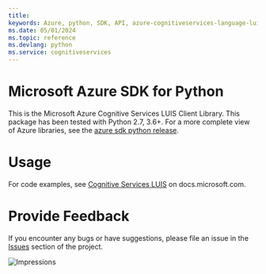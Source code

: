 ```yaml
---
title: 
keywords: Azure, python, SDK, API, azure-cognitiveservices-language-luis, cognitiveservices
ms.date: 05/01/2024
ms.topic: reference
ms.devlang: python
ms.service: cognitiveservices
---
```

# Microsoft Azure SDK for Python

This is the Microsoft Azure Cognitive Services LUIS Client Library.
This package has been tested with Python 2.7, 3.6+.
For a more complete view of Azure libraries, see the [azure sdk python release](https://aka.ms/azsdk/python/all).


# Usage




For code examples, see [Cognitive Services LUIS](/python/api/overview/azure/cognitive-services) on docs.microsoft.com.


# Provide Feedback

If you encounter any bugs or have suggestions, please file an issue in the
[Issues](https://github.com/Azure/azure-sdk-for-python/issues)
section of the project. 


![Impressions](https://azure-sdk-impressions.azurewebsites.net/api/impressions/azure-sdk-for-python%2Fazure-cognitiveservices-language-luis%2FREADME.png)

